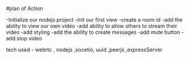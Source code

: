 #plan of Action

-Initialize our nodejs project
-init our first view
-create a room id
-add the ability to view our own video
-add ability to allow others to stream their video
-add styling
-add the ability to create messages
-add mute button
-add stop video

tech used - webrtc , nodejs ,socetio, uuid ,peerjs ,expressServer
